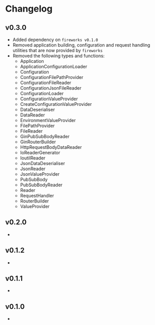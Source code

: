 # Changelog

## v0.3.0

- Added dependency on `fireworks v0.1.0`
- Removed application building, configuration and request handling utilities that are now provided by `fireworks`
- Removed the following types and functions:
    - Application
    - ApplicationConfigurationLoader
    - Configuration
    - ConfigurationFilePathProvider
    - ConfigurationFileReader
    - ConfigurationJsonFileReader
    - ConfigurationLoader
    - ConfigurationValueProvider
    - CreateConfigurationValueProvider
    - DataDeserialiser
    - DataReader
    - EnvironmentValueProvider
    - FilePathProvider
    - FileReader
    - GinPubSubBodyReader
    - GinRouterBuilder
    - HttpRequestBodyDataReader
    - IoReaderGenerator
    - IoutilReader
    - JsonDataDeserialiser
    - JsonReader
    - JsonValueProvider
    - PubSubBody
    - PubSubBodyReader
    - Reader
    - RequestHandler
    - RouterBuilder
    - ValueProvider

## v0.2.0

-

## v0.1.2

- 

## v0.1.1

- 

## v0.1.0

- 